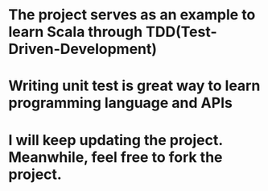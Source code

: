 # The project serves as an example to learn Scala through TDD(Test-Driven-Development)
# Writing unit test is great way to learn programming language and APIs
# I will keep updating the project. Meanwhile, feel free to fork the project.


